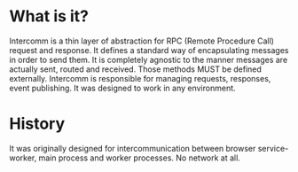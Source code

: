 # What is it?

Intercomm is a thin layer of abstraction for RPC (Remote Procedure Call) request and response.
It defines a standard way of encapsulating messages in order to send them. It is completely
agnostic to the manner messages are actually sent, routed and received. Those methods MUST
be defined externally. Intercomm is responsible for managing requests, responses, event publishing. It was designed to work in any environment.

# History

It was originally designed for intercommunication between browser service-worker, main process and worker processes. No network at all.